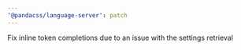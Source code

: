 ```yaml
---
'@pandacss/language-server': patch
---
```


Fix inline token completions due to an issue with the settings retrieval
